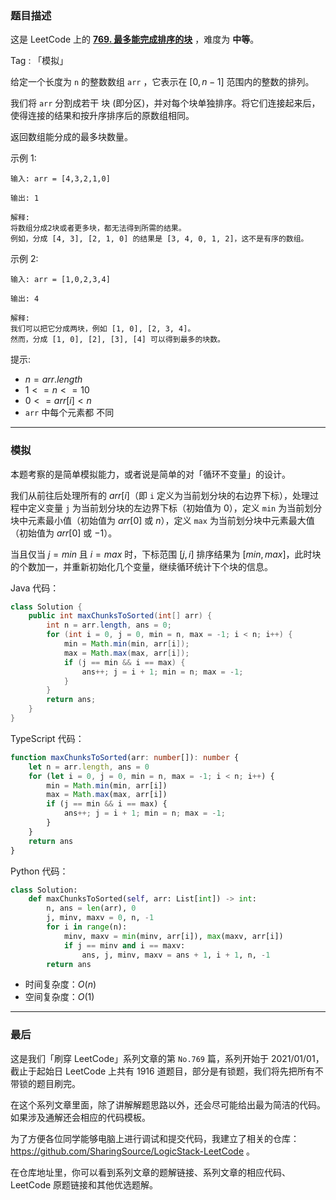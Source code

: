 ### 题目描述

这是 LeetCode 上的 **[769. 最多能完成排序的块](https://leetcode.cn/problems/max-chunks-to-make-sorted/solution/by-ac_oier-4uny/)** ，难度为 **中等**。

Tag : 「模拟」



给定一个长度为 `n` 的整数数组 `arr` ，它表示在 $[0, n - 1]$ 范围内的整数的排列。

我们将 `arr` 分割成若干 块 (即分区)，并对每个块单独排序。将它们连接起来后，使得连接的结果和按升序排序后的原数组相同。

返回数组能分成的最多块数量。

示例 1:
```
输入: arr = [4,3,2,1,0]

输出: 1

解释:
将数组分成2块或者更多块，都无法得到所需的结果。
例如，分成 [4, 3], [2, 1, 0] 的结果是 [3, 4, 0, 1, 2]，这不是有序的数组。
```
示例 2:
```
输入: arr = [1,0,2,3,4]

输出: 4

解释:
我们可以把它分成两块，例如 [1, 0], [2, 3, 4]。
然而，分成 [1, 0], [2], [3], [4] 可以得到最多的块数。
```

提示:
* $n = arr.length$
* $1 <= n <= 10$
* $0 <= arr[i] < n$
* `arr` 中每个元素都 不同

---

### 模拟

本题考察的是简单模拟能力，或者说是简单的对「循环不变量」的设计。

我们从前往后处理所有的 $arr[i]$（即 `i` 定义为当前划分块的右边界下标），处理过程中定义变量 `j` 为当前划分块的左边界下标（初始值为 $0$），定义 `min` 为当前划分块中元素最小值（初始值为 $arr[0]$ 或 $n$），定义 `max` 为当前划分块中元素最大值（初始值为 $arr[0]$ 或 $-1$）。

当且仅当 $j = min$ 且 $i = max$ 时，下标范围 $[j, i]$ 排序结果为 $[min, max]$，此时块的个数加一，并重新初始化几个变量，继续循环统计下个块的信息。

Java 代码：
```Java
class Solution {
    public int maxChunksToSorted(int[] arr) {
        int n = arr.length, ans = 0;
        for (int i = 0, j = 0, min = n, max = -1; i < n; i++) {
            min = Math.min(min, arr[i]);
            max = Math.max(max, arr[i]);
            if (j == min && i == max) {
                ans++; j = i + 1; min = n; max = -1;
            }
        }
        return ans;
    }
}
```
TypeScript 代码：
```TypeScript
function maxChunksToSorted(arr: number[]): number {
    let n = arr.length, ans = 0
    for (let i = 0, j = 0, min = n, max = -1; i < n; i++) {
        min = Math.min(min, arr[i])
        max = Math.max(max, arr[i])
        if (j == min && i == max) {
            ans++; j = i + 1; min = n; max = -1;
        }
    }
    return ans
}
```
Python 代码：
```Python
class Solution:
    def maxChunksToSorted(self, arr: List[int]) -> int:
        n, ans = len(arr), 0
        j, minv, maxv = 0, n, -1
        for i in range(n):
            minv, maxv = min(minv, arr[i]), max(maxv, arr[i])
            if j == minv and i == maxv:
                ans, j, minv, maxv = ans + 1, i + 1, n, -1
        return ans
```
* 时间复杂度：$O(n)$
* 空间复杂度：$O(1)$

---

### 最后

这是我们「刷穿 LeetCode」系列文章的第 `No.769` 篇，系列开始于 2021/01/01，截止于起始日 LeetCode 上共有 1916 道题目，部分是有锁题，我们将先把所有不带锁的题目刷完。

在这个系列文章里面，除了讲解解题思路以外，还会尽可能给出最为简洁的代码。如果涉及通解还会相应的代码模板。

为了方便各位同学能够电脑上进行调试和提交代码，我建立了相关的仓库：https://github.com/SharingSource/LogicStack-LeetCode 。

在仓库地址里，你可以看到系列文章的题解链接、系列文章的相应代码、LeetCode 原题链接和其他优选题解。

